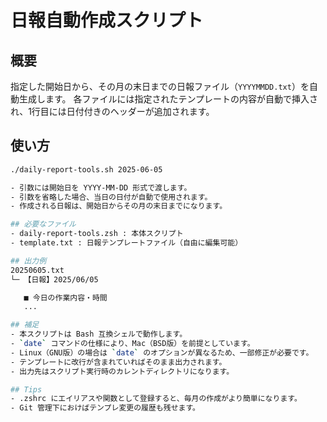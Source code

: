 # 日報自動作成スクリプト

## 概要
指定した開始日から、その月の末日までの日報ファイル（`YYYYMMDD.txt`）を自動生成します。
各ファイルには指定されたテンプレートの内容が自動で挿入され、1行目には日付付きのヘッダーが追加されます。

## 使い方

```bash
./daily-report-tools.sh 2025-06-05

- 引数には開始日を YYYY-MM-DD 形式で渡します。
- 引数を省略した場合、当日の日付が自動で使用されます。
- 作成される日報は、開始日からその月の末日までになります。

## 必要なファイル
- daily-report-tools.zsh : 本体スクリプト
- template.txt : 日報テンプレートファイル（自由に編集可能）

## 出力例
20250605.txt
└─ 【日報】2025/06/05

   ■ 今日の作業内容・時間
   ...

## 補足
- 本スクリプトは Bash 互換シェルで動作します。
- `date` コマンドの仕様により、Mac（BSD版）を前提としています。
- Linux（GNU版）の場合は `date` のオプションが異なるため、一部修正が必要です。
- テンプレートに改行が含まれていればそのまま出力されます。
- 出力先はスクリプト実行時のカレントディレクトリになります。

## Tips
- .zshrc にエイリアスや関数として登録すると、毎月の作成がより簡単になります。
- Git 管理下におけばテンプレ変更の履歴も残せます。
